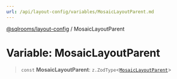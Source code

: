 ```yaml
---
url: /api/layout-config/variables/MosaicLayoutParent.md
---
```

[@sqlrooms/layout-config](../index.md) / MosaicLayoutParent

# Variable: MosaicLayoutParent

> `const` **MosaicLayoutParent**: `z.ZodType`<[`MosaicLayoutParent`](../type-aliases/MosaicLayoutParent.md)>
